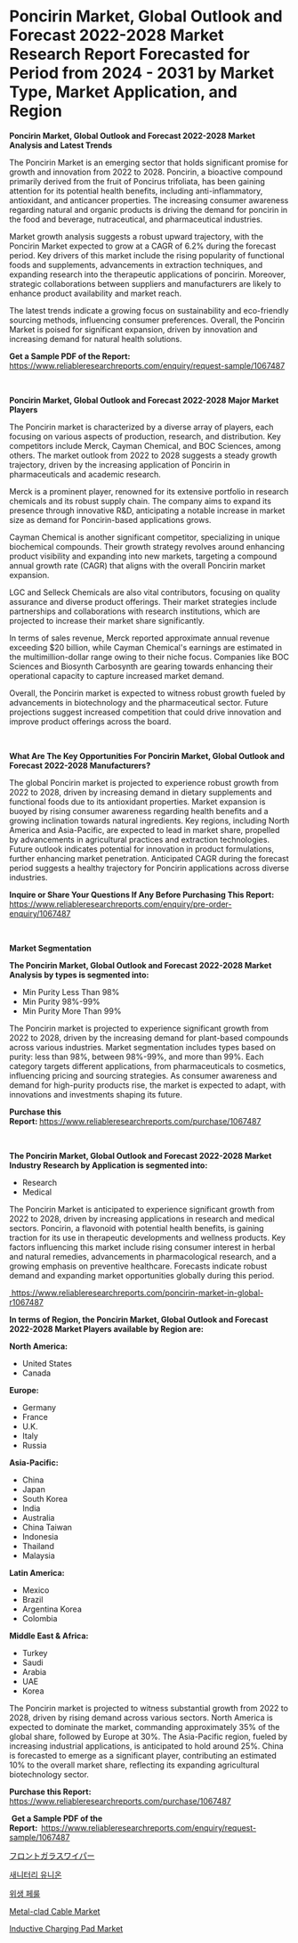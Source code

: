 <p><h1>Poncirin Market, Global Outlook and Forecast 2022-2028 Market Research Report Forecasted for Period from 2024 -  2031 by Market Type, Market Application, and Region</h1></p><p><strong>Poncirin Market, Global Outlook and Forecast 2022-2028 Market Analysis and Latest Trends</strong></p>
<p><p>The Poncirin Market is an emerging sector that holds significant promise for growth and innovation from 2022 to 2028. Poncirin, a bioactive compound primarily derived from the fruit of Poncirus trifoliata, has been gaining attention for its potential health benefits, including anti-inflammatory, antioxidant, and anticancer properties. The increasing consumer awareness regarding natural and organic products is driving the demand for poncirin in the food and beverage, nutraceutical, and pharmaceutical industries.</p><p>Market growth analysis suggests a robust upward trajectory, with the Poncirin Market expected to grow at a CAGR of 6.2% during the forecast period. Key drivers of this market include the rising popularity of functional foods and supplements, advancements in extraction techniques, and expanding research into the therapeutic applications of poncirin. Moreover, strategic collaborations between suppliers and manufacturers are likely to enhance product availability and market reach. </p><p>The latest trends indicate a growing focus on sustainability and eco-friendly sourcing methods, influencing consumer preferences. Overall, the Poncirin Market is poised for significant expansion, driven by innovation and increasing demand for natural health solutions.</p></p>
<p><strong>Get a Sample PDF of the Report:&nbsp;</strong> <a href="https://www.reliableresearchreports.com/enquiry/request-sample/1067487">https://www.reliableresearchreports.com/enquiry/request-sample/1067487</a></p>
<p>&nbsp;</p>
<p><strong>Poncirin Market, Global Outlook and Forecast 2022-2028 Major Market Players</strong></p>
<p><p>The Poncirin market is characterized by a diverse array of players, each focusing on various aspects of production, research, and distribution. Key competitors include Merck, Cayman Chemical, and BOC Sciences, among others. The market outlook from 2022 to 2028 suggests a steady growth trajectory, driven by the increasing application of Poncirin in pharmaceuticals and academic research.</p><p>Merck is a prominent player, renowned for its extensive portfolio in research chemicals and its robust supply chain. The company aims to expand its presence through innovative R&D, anticipating a notable increase in market size as demand for Poncirin-based applications grows.</p><p>Cayman Chemical is another significant competitor, specializing in unique biochemical compounds. Their growth strategy revolves around enhancing product visibility and expanding into new markets, targeting a compound annual growth rate (CAGR) that aligns with the overall Poncirin market expansion.</p><p>LGC and Selleck Chemicals are also vital contributors, focusing on quality assurance and diverse product offerings. Their market strategies include partnerships and collaborations with research institutions, which are projected to increase their market share significantly.</p><p>In terms of sales revenue, Merck reported approximate annual revenue exceeding $20 billion, while Cayman Chemical's earnings are estimated in the multimillion-dollar range owing to their niche focus. Companies like BOC Sciences and Biosynth Carbosynth are gearing towards enhancing their operational capacity to capture increased market demand.</p><p>Overall, the Poncirin market is expected to witness robust growth fueled by advancements in biotechnology and the pharmaceutical sector. Future projections suggest increased competition that could drive innovation and improve product offerings across the board.</p></p>
<p>&nbsp;</p>
<p><strong>What Are The Key Opportunities For Poncirin Market, Global Outlook and Forecast 2022-2028 Manufacturers?</strong></p>
<p><p>The global Poncirin market is projected to experience robust growth from 2022 to 2028, driven by increasing demand in dietary supplements and functional foods due to its antioxidant properties. Market expansion is buoyed by rising consumer awareness regarding health benefits and a growing inclination towards natural ingredients. Key regions, including North America and Asia-Pacific, are expected to lead in market share, propelled by advancements in agricultural practices and extraction technologies. Future outlook indicates potential for innovation in product formulations, further enhancing market penetration. Anticipated CAGR during the forecast period suggests a healthy trajectory for Poncirin applications across diverse industries.</p></p>
<p><strong>Inquire or Share Your Questions If Any Before Purchasing This Report:</strong> <a href="https://www.reliableresearchreports.com/enquiry/pre-order-enquiry/1067487">https://www.reliableresearchreports.com/enquiry/pre-order-enquiry/1067487</a></p>
<p>&nbsp;</p>
<p><strong>Market Segmentation</strong></p>
<p><strong>The Poncirin Market, Global Outlook and Forecast 2022-2028 Market Analysis by types is segmented into:</strong></p>
<p><ul><li>Min Purity Less Than 98%</li><li>Min Purity 98%-99%</li><li>Min Purity More Than 99%</li></ul></p>
<p><p>The Poncirin market is projected to experience significant growth from 2022 to 2028, driven by the increasing demand for plant-based compounds across various industries. Market segmentation includes types based on purity: less than 98%, between 98%-99%, and more than 99%. Each category targets different applications, from pharmaceuticals to cosmetics, influencing pricing and sourcing strategies. As consumer awareness and demand for high-purity products rise, the market is expected to adapt, with innovations and investments shaping its future.</p></p>
<p><strong>Purchase this Report:&nbsp;</strong><a href="https://www.reliableresearchreports.com/purchase/1067487">https://www.reliableresearchreports.com/purchase/1067487</a></p>
<p>&nbsp;</p>
<p><strong>The Poncirin Market, Global Outlook and Forecast 2022-2028 Market Industry Research by Application is segmented into:</strong></p>
<p><ul><li>Research</li><li>Medical</li></ul></p>
<p><p>The Poncirin Market is anticipated to experience significant growth from 2022 to 2028, driven by increasing applications in research and medical sectors. Poncirin, a flavonoid with potential health benefits, is gaining traction for its use in therapeutic developments and wellness products. Key factors influencing this market include rising consumer interest in herbal and natural remedies, advancements in pharmacological research, and a growing emphasis on preventive healthcare. Forecasts indicate robust demand and expanding market opportunities globally during this period.</p></p>
<p><a href="https://www.reliableresearchreports.com/poncirin-market-in-global-r1067487">&nbsp;https://www.reliableresearchreports.com/poncirin-market-in-global-r1067487</a></p>
<p><strong>In terms of Region, the Poncirin Market, Global Outlook and Forecast 2022-2028 Market Players available by Region are:</strong></p>
<p>
    <p> <strong> North America: </strong>
        <ul>
            <li>United States</li>
            <li>Canada</li>
        </ul>
        </p> 
    <p> <strong> Europe: </strong>
        <ul>
            <li>Germany</li>
            <li>France</li>
            <li>U.K.</li>
            <li>Italy</li>
            <li>Russia</li>
        </ul>
        </p> 
    <p> <strong> Asia-Pacific: </strong>
        <ul>
            <li>China</li>
            <li>Japan</li>
            <li>South Korea</li>
            <li>India</li>
            <li>Australia</li>
            <li>China Taiwan</li>
            <li>Indonesia</li>
            <li>Thailand</li>
            <li>Malaysia</li>
        </ul>
        </p> 
    <p> <strong> Latin America: </strong>
        <ul>
            <li>Mexico</li>
            <li>Brazil</li>
            <li>Argentina Korea</li>
            <li>Colombia</li>
        </ul>
        </p> 
    <p> <strong> Middle East & Africa: </strong>
        <ul>
            <li>Turkey</li>
            <li>Saudi</li>
            <li>Arabia</li>
            <li>UAE</li>
            <li>Korea</li>
        </ul>
    </p>
    </p>
<p><p>The Poncirin market is projected to witness substantial growth from 2022 to 2028, driven by rising demand across various sectors. North America is expected to dominate the market, commanding approximately 35% of the global share, followed by Europe at 30%. The Asia-Pacific region, fueled by increasing industrial applications, is anticipated to hold around 25%. China is forecasted to emerge as a significant player, contributing an estimated 10% to the overall market share, reflecting its expanding agricultural biotechnology sector.</p></p>
<p><strong>Purchase this Report: </strong><a href="https://www.reliableresearchreports.com/purchase/1067487">https://www.reliableresearchreports.com/purchase/1067487</a></p>
<p>&nbsp;<strong>Get a Sample PDF of the Report:&nbsp;&nbsp;</strong><a href="https://www.reliableresearchreports.com/enquiry/request-sample/1067487">https://www.reliableresearchreports.com/enquiry/request-sample/1067487</a></p>
<p><strong></strong></p>
<p><p><a href="https://medium.com/@randallrunte2023/%E6%88%90%E5%8A%9F%E3%81%B8%E3%81%AE%E6%88%A6%E7%95%A5%E7%9A%84%E3%83%AD%E3%83%BC%E3%83%89%E3%83%9E%E3%83%83%E3%83%97-%E3%82%B0%E3%83%AD%E3%83%BC%E3%83%90%E3%83%AB%E3%83%AF%E3%82%A4%E3%83%91%E3%83%BC%E5%B8%82%E5%A0%B4%E5%88%86%E6%9E%90-2024%E5%B9%B4-2031%E5%B9%B4-095b62c138e6">フロントガラスワイパー</a></p><p><a href="https://medium.com/@trevorkruvalis5678/%EC%9C%84%EC%83%9D-%EC%A1%B0%ED%95%A9-%EC%8B%9C%EC%9E%A5-%EA%B8%80%EB%A1%9C%EB%B2%8C-%EC%8B%9C%EC%9E%A5-%EB%8F%99%ED%96%A5-%EB%B0%8F-%EC%8B%9C%EC%9E%A5-%EC%A0%84%EB%A7%9D-2024-2031-e090a2f5fcfb">새니터리 유니온</a></p><p><a href="https://medium.com/@trevorkruvalis5678/%EC%9C%84%EC%83%9D-%ED%8E%98-%EB%A3%B0-%EC%8B%9C%EC%9E%A5-%EC%97%AD%ED%95%99-%ED%83%90%EC%83%89-2024%EB%85%84%EB%B6%80%ED%84%B0-2031%EB%85%84%EA%B9%8C%EC%A7%80-%EC%9C%84%EC%83%9D-%ED%8E%98-%EB%A3%B0-%EC%8B%9C%EC%9E%A5%EC%9D%98-%EC%88%98%EC%9D%B5-%EB%B6%84%EC%84%9D-%EB%B0%8F-%EC%84%B1%EC%9E%A5-%EC%A0%84%EB%A7%9D-d32c5c0f8b4f">위생 페룰</a></p><p><a href="https://www.linkedin.com/pulse/emerging-trends-metal-clad-cable-market-global-outlook-w1mic?trackingId=zOlb0nEORLCAV6kzmBMy8w%3D%3D">Metal-clad Cable Market</a></p><p><a href="https://medium.com/@darrensipes2023/inductive-charging-pad-market-forecast-global-market-trends-and-analysis-from-2024-to-2031-covered-6df8884129dc">Inductive Charging Pad Market</a></p></p>